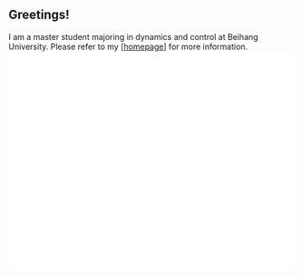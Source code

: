 ## Greetings!
I am a master student majoring in dynamics and control at Beihang University.
Please refer to my \[[homepage](https://zcen-xiong.github.io)\] for more information.
![Metrics](/github-metrics.svg)
<!---
ZCen-Xiong/ZCen-Xiong is a ✨ special ✨ repository because its `README.md` (this file) appears on your GitHub profile.
You can click the Preview link to take a look at your changes.
--->
